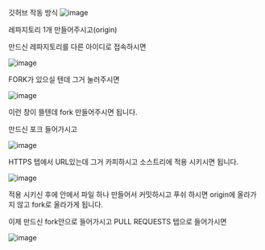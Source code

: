 깃허브 작동 방식
![image](https://github.com/inbn1159/test/assets/149654300/bb564980-4dec-4b82-8570-8ee394892aea)

레파지토리 1개 만들어주시고(origin)

만드신 레파지토리를 다른 아이디로 접속하시면

![image](https://github.com/inbn6619/test/assets/108374677/b7f14ac8-42b5-44f8-a75a-0602f08c14bf)

FORK가 있으실 텐데 그거 눌러주시면 

![image](https://github.com/inbn6619/test/assets/108374677/fbb67176-8def-431a-9062-39b1fa30801b)

이런 창이 뜰텐데 fork 만들어주시면 됩니다.

만드신 포크 들어가시고

![image](https://github.com/inbn6619/test/assets/108374677/6ac68c69-f991-42f1-8dcb-626bb2bb30d0)

HTTPS 텝에서 URL있는데 그거 카피하시고 소스트리에 적용 시키시면 됩니다.

![image](https://github.com/inbn6619/test/assets/108374677/02a0b992-9645-45b0-86b5-dd9b29e743e9)

적용 시키신 후에 안에서 파일 하나 만들어서 커밋하시고 푸쉬 하시면 origin에 올라가지 않고 fork로 올라가게 됩니다.

이제 만드신 fork안으로 들어가시고 PULL REQUESTS 텝으로 들어가시면

![image](https://github.com/inbn6619/test/assets/108374677/860c6a75-3d0b-4d98-b69d-892deac66aaa)


